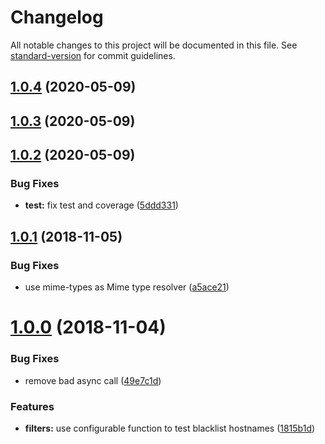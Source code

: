 # Changelog

All notable changes to this project will be documented in this file. See [standard-version](https://github.com/conventional-changelog/standard-version) for commit guidelines.

<a name="1.0.4"></a>
## [1.0.4](https://github.com/ncarlier/htmlgrabr/compare/v1.0.3...v1.0.4) (2020-05-09)



<a name="1.0.3"></a>
## [1.0.3](https://github.com/ncarlier/htmlgrabr/compare/v1.0.2...v1.0.3) (2020-05-09)



<a name="1.0.2"></a>
## [1.0.2](https://github.com/ncarlier/htmlgrabr/compare/v1.0.1...v1.0.2) (2020-05-09)


### Bug Fixes

* **test:** fix test and coverage ([5ddd331](https://github.com/ncarlier/htmlgrabr/commit/5ddd331))



<a name="1.0.1"></a>
## [1.0.1](https://github.com/ncarlier/htmlgrabr/compare/v1.0.0...v1.0.1) (2018-11-05)


### Bug Fixes

* use mime-types as  Mime type resolver ([a5ace21](https://github.com/ncarlier/htmlgrabr/commit/a5ace21))



<a name="1.0.0"></a>
# [1.0.0](https://github.com/ncarlier/htmlgrabr/compare/1815b1d...v1.0.0) (2018-11-04)


### Bug Fixes

* remove bad async call ([49e7c1d](https://github.com/ncarlier/htmlgrabr/commit/49e7c1d))


### Features

* **filters:** use configurable function to test blacklist hostnames ([1815b1d](https://github.com/ncarlier/htmlgrabr/commit/1815b1d))
